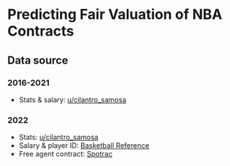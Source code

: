 # Predicting Fair Valuation of NBA Contracts
## Data source
### 2016-2021 
- Stats & salary: [u/cilantro_samosa](https://github.com/sumitrodatta/contract-prediction-2022)
### 2022 
- Stats: [u/cilantro_samosa](https://github.com/sumitrodatta/contract-prediction-2022)
- Salary & player ID: [Basketball Reference](https://www.basketball-reference.com/contracts/players.html#header)
- Free agent contract: [Spotrac](https://www.spotrac.com/nba/free-agents/2022)
